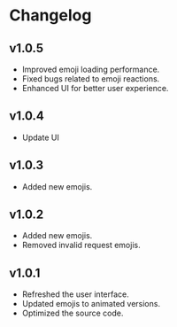 # Changelog

## v1.0.5
- Improved emoji loading performance.
- Fixed bugs related to emoji reactions.
- Enhanced UI for better user experience.

## v1.0.4
- Update UI

## v1.0.3
- Added new emojis.

## v1.0.2
- Added new emojis.
- Removed invalid request emojis.

## v1.0.1
- Refreshed the user interface.
- Updated emojis to animated versions.
- Optimized the source code.
